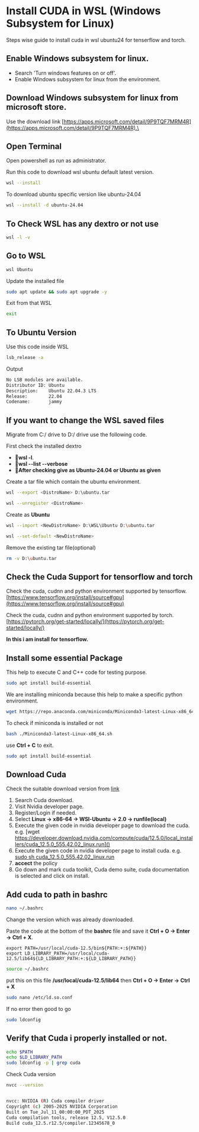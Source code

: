 # Install CUDA in WSL (Windows Subsystem for Linux)

Steps wise guide to install cuda in wsl ubuntu24 for tenserflow and torch.

## Enable Windows subsystem for linux.

- Search 'Turn windows features on or off'.
- Enable Windows subsystem for linux from the environment.


## Download Windows subsystem for linux from microsoft store.

Use the download link [https://apps.microsoft.com/detail/9P9TQF7MRM4R](https://apps.microsoft.com/detail/9P9TQF7MRM4R).\

## Open Terminal

Open powershell as run as administrator.

Run this code to download wsl ubuntu default latest version.
```bash
wsl --install
```

To download ubuntu specific version like ubuntu-24.04
```bash
wsl --install -d ubuntu-24.04
```

## To Check WSL has any dextro or not use
```bash
wsl -l -v
```

## Go to WSL
```bash
wsl Ubuntu
```

Update the installed file
```bash
sudo apt update && sudo apt upgrade -y
```
Exit from that WSL
```bash
exit
```

## To Ubuntu Version
Use this code inside WSL
```bash
lsb_release -a
```
Output
```bash
No LSB modules are available.
Distributor ID: Ubuntu
Description:    Ubuntu 22.04.3 LTS
Release:        22.04
Codename:       jammy
```
## If you want to change the WSL saved files
Migrate from C:/ drive to D:/ drive use the following code.

First check the installed dextro 
- 🔴**wsl -l**.
- 🔴**wsl --list --verbose**
- 🔴**After checking give <DistroName> as Ubuntu-24.04 or Ubuntu as given**

Create a tar file which contain the ubuntu environment.
```bash
wsl --export <DistroName> D:\ubuntu.tar
```

```bash
wsl --unregister <DistroName>
```

Create <NewDistroName> as **Ubuntu**
```bash
wsl --import <NewDistroName> D:\WSL\Ubuntu D:\ubuntu.tar
```

```bash
wsl --set-default <NewDistroName>
```

Remove the existing tar file(optional)
```bash
rm -v D:\ubuntu.tar
```

## Check the Cuda Support for tensorflow and torch
Check the cuda, cudnn and python environment supported by tensorflow.
[https://www.tensorflow.org/install/source#gpu](https://www.tensorflow.org/install/source#gpu)

Check the cuda, cudnn and python environment supported by torch.
[https://pytorch.org/get-started/locally/](https://pytorch.org/get-started/locally/)

**In this i am install for tensorflow.**

## Install some essential Package

This help to execute C and C++ code for testing purpose.
```bash
sudo apt install build-essential
``` 

We are installing miniconda because this help to make a specific python environment.
```bash
wget https://repo.anaconda.com/miniconda/Miniconda3-latest-Linux-x86_64.sh
```
To check if miniconda is installed or not
```bash
bash ./Miniconda3-latest-Linux-x86_64.sh
```
use **Ctrl + C** to exit.

```bash
sudo apt install build-essential
```

## Download Cuda
Check the suitable download version from [link](https://www.tensorflow.org/install/source#gpu)

1. Search Cuda <version> download.
2. Visit Nvidia developer page.
3. Register/Login if needed.
4. Select **Linux -> x86-64 -> WSl-Ubuntu -> 2.0 -> runfile(local)**
4. Execute the given code in nvidia developer page to download the cuda. e.g. [wget https://developer.download.nvidia.com/compute/cuda/12.5.0/local_installers/cuda_12.5.0_555.42.02_linux.run]()
5. Execute the given code in nvidia developer page to install cuda. e.g. [sudo sh cuda_12.5.0_555.42.02_linux.run]()
7. **accect** the policy
8. Go down and mark cuda toolkit, Cuda demo suite, cuda documentation is selected and click on install.

## Add cuda to path in bashrc
```bash
nano ~/.bashrc
```

Change the version which was already downloaded.

Paste the code at the bottom of the **bashrc** file and save it **Ctrl + O -> Enter -> Ctrl + X**.
```
export PATH=/usr/local/cuda-12.5/bin${PATH:+:${PATH}}
export LD_LIBRARY_PATH=/usr/local/cuda-12.5/lib64${LD_LIBRARY_PATH:+:${LD_LIBRARY_PATH}}
```
```bash
source ~/.bashrc
```

put this on this file **/usr/local/cuda-12.5/lib64** then **Ctrl + O -> Enter -> Ctrl + X**
```bash
sudo nano /etc/ld.so.conf
```

If no error then good to go
```bash
sudo ldconfig
```

## Verify that Cuda i properly installed or not.

```bash
echo $PATH
echo $LD_LIBRARY_PATH
sudo ldconfig -p | grep cuda
```

Check Cuda version
```bash
nvcc --version


nvcc: NVIDIA (R) Cuda compiler driver
Copyright (c) 2005-2025 NVIDIA Corporation
Built on Tue_Jul_11_00:00:00_PDT_2025
Cuda compilation tools, release 12.5, V12.5.0
Build cuda_12.5.r12.5/compiler.12345678_0
```
